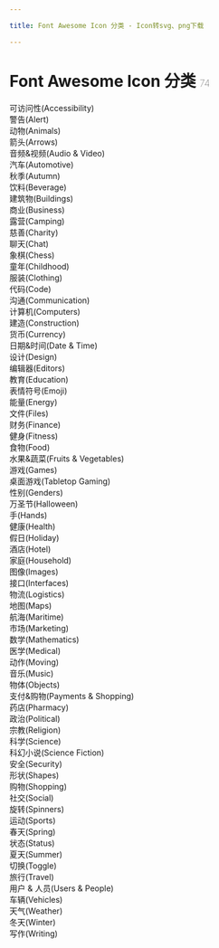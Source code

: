 ```yaml
---

title: Font Awesome Icon 分类 - Icon转svg、png下载

---
```


# Font Awesome Icon 分类  <small style="font-size: 60%;font-weight: 100"> <span class="badge-secondary badge">74</span> </small>

<div class="row mb-3 mt-3 tag-index">
<div class="col-12 col-sm-12 col-md-4 list-item"><router-link title="可访问性(Accessibility)，共15个"  class="d-inline-block rounded border border-primary" to="/tags/accessibility.html">可访问性(Accessibility)</router-link></div><div class="col-12 col-sm-12 col-md-4 list-item"><router-link title="警告(Alert)，共8个"  class="d-inline-block rounded border border-primary" to="/tags/alert.html">警告(Alert)</router-link></div><div class="col-12 col-sm-12 col-md-4 list-item"><router-link title="动物(Animals)，共16个"  class="d-inline-block rounded border border-primary" to="/tags/animals.html">动物(Animals)</router-link></div><div class="col-12 col-sm-12 col-md-4 list-item"><router-link title="箭头(Arrows)，共99个"  class="d-inline-block rounded border border-primary" to="/tags/arrows.html">箭头(Arrows)</router-link></div><div class="col-12 col-sm-12 col-md-4 list-item"><router-link title="音频&视频(Audio & Video)，共51个"  class="d-inline-block rounded border border-primary" to="/tags/audio-video.html">音频&视频(Audio & Video)</router-link></div><div class="col-12 col-sm-12 col-md-4 list-item"><router-link title="汽车(Automotive)，共21个"  class="d-inline-block rounded border border-primary" to="/tags/automotive.html">汽车(Automotive)</router-link></div><div class="col-12 col-sm-12 col-md-4 list-item"><router-link title="秋季(Autumn)，共11个"  class="d-inline-block rounded border border-primary" to="/tags/autumn.html">秋季(Autumn)</router-link></div><div class="col-12 col-sm-12 col-md-4 list-item"><router-link title="饮料(Beverage)，共13个"  class="d-inline-block rounded border border-primary" to="/tags/beverage.html">饮料(Beverage)</router-link></div><div class="col-12 col-sm-12 col-md-4 list-item"><router-link title="建筑物(Buildings)，共29个"  class="d-inline-block rounded border border-primary" to="/tags/buildings.html">建筑物(Buildings)</router-link></div><div class="col-12 col-sm-12 col-md-4 list-item"><router-link title="商业(Business)，共78个"  class="d-inline-block rounded border border-primary" to="/tags/business.html">商业(Business)</router-link></div><div class="col-12 col-sm-12 col-md-4 list-item"><router-link title="露营(Camping)，共19个"  class="d-inline-block rounded border border-primary" to="/tags/camping.html">露营(Camping)</router-link></div><div class="col-12 col-sm-12 col-md-4 list-item"><router-link title="慈善(Charity)，共16个"  class="d-inline-block rounded border border-primary" to="/tags/charity.html">慈善(Charity)</router-link></div><div class="col-12 col-sm-12 col-md-4 list-item"><router-link title="聊天(Chat)，共19个"  class="d-inline-block rounded border border-primary" to="/tags/chat.html">聊天(Chat)</router-link></div><div class="col-12 col-sm-12 col-md-4 list-item"><router-link title="象棋(Chess)，共9个"  class="d-inline-block rounded border border-primary" to="/tags/chess.html">象棋(Chess)</router-link></div><div class="col-12 col-sm-12 col-md-4 list-item"><router-link title="童年(Childhood)，共15个"  class="d-inline-block rounded border border-primary" to="/tags/childhood.html">童年(Childhood)</router-link></div><div class="col-12 col-sm-12 col-md-4 list-item"><router-link title="服装(Clothing)，共9个"  class="d-inline-block rounded border border-primary" to="/tags/clothing.html">服装(Clothing)</router-link></div><div class="col-12 col-sm-12 col-md-4 list-item"><router-link title="代码(Code)，共28个"  class="d-inline-block rounded border border-primary" to="/tags/code.html">代码(Code)</router-link></div><div class="col-12 col-sm-12 col-md-4 list-item"><router-link title="沟通(Communication)，共39个"  class="d-inline-block rounded border border-primary" to="/tags/communication.html">沟通(Communication)</router-link></div><div class="col-12 col-sm-12 col-md-4 list-item"><router-link title="计算机(Computers)，共28个"  class="d-inline-block rounded border border-primary" to="/tags/computers.html">计算机(Computers)</router-link></div><div class="col-12 col-sm-12 col-md-4 list-item"><router-link title="建造(Construction)，共17个"  class="d-inline-block rounded border border-primary" to="/tags/construction.html">建造(Construction)</router-link></div><div class="col-12 col-sm-12 col-md-4 list-item"><router-link title="货币(Currency)，共22个"  class="d-inline-block rounded border border-primary" to="/tags/currency.html">货币(Currency)</router-link></div><div class="col-12 col-sm-12 col-md-4 list-item"><router-link title="日期&时间(Date & Time)，共14个"  class="d-inline-block rounded border border-primary" to="/tags/date-time.html">日期&时间(Date & Time)</router-link></div><div class="col-12 col-sm-12 col-md-4 list-item"><router-link title="设计(Design)，共46个"  class="d-inline-block rounded border border-primary" to="/tags/design.html">设计(Design)</router-link></div><div class="col-12 col-sm-12 col-md-4 list-item"><router-link title="编辑器(Editors)，共74个"  class="d-inline-block rounded border border-primary" to="/tags/editors.html">编辑器(Editors)</router-link></div><div class="col-12 col-sm-12 col-md-4 list-item"><router-link title="教育(Education)，共17个"  class="d-inline-block rounded border border-primary" to="/tags/education.html">教育(Education)</router-link></div><div class="col-12 col-sm-12 col-md-4 list-item"><router-link title="表情符号(Emoji)，共36个"  class="d-inline-block rounded border border-primary" to="/tags/emoji.html">表情符号(Emoji)</router-link></div><div class="col-12 col-sm-12 col-md-4 list-item"><router-link title="能量(Energy)，共26个"  class="d-inline-block rounded border border-primary" to="/tags/energy.html">能量(Energy)</router-link></div><div class="col-12 col-sm-12 col-md-4 list-item"><router-link title="文件(Files)，共21个"  class="d-inline-block rounded border border-primary" to="/tags/files.html">文件(Files)</router-link></div><div class="col-12 col-sm-12 col-md-4 list-item"><router-link title="财务(Finance)，共27个"  class="d-inline-block rounded border border-primary" to="/tags/finance.html">财务(Finance)</router-link></div><div class="col-12 col-sm-12 col-md-4 list-item"><router-link title="健身(Fitness)，共16个"  class="d-inline-block rounded border border-primary" to="/tags/fitness.html">健身(Fitness)</router-link></div><div class="col-12 col-sm-12 col-md-4 list-item"><router-link title="食物(Food)，共20个"  class="d-inline-block rounded border border-primary" to="/tags/food.html">食物(Food)</router-link></div><div class="col-12 col-sm-12 col-md-4 list-item"><router-link title="水果&蔬菜(Fruits & Vegetables)，共6个"  class="d-inline-block rounded border border-primary" to="/tags/fruit-vegetable.html">水果&蔬菜(Fruits & Vegetables)</router-link></div><div class="col-12 col-sm-12 col-md-4 list-item"><router-link title="游戏(Games)，共28个"  class="d-inline-block rounded border border-primary" to="/tags/games.html">游戏(Games)</router-link></div><div class="col-12 col-sm-12 col-md-4 list-item"><router-link title="桌面游戏(Tabletop Gaming)，共17个"  class="d-inline-block rounded border border-primary" to="/tags/gaming-tabletop.html">桌面游戏(Tabletop Gaming)</router-link></div><div class="col-12 col-sm-12 col-md-4 list-item"><router-link title="性别(Genders)，共13个"  class="d-inline-block rounded border border-primary" to="/tags/gender.html">性别(Genders)</router-link></div><div class="col-12 col-sm-12 col-md-4 list-item"><router-link title="万圣节(Halloween)，共11个"  class="d-inline-block rounded border border-primary" to="/tags/halloween.html">万圣节(Halloween)</router-link></div><div class="col-12 col-sm-12 col-md-4 list-item"><router-link title="手(Hands)，共29个"  class="d-inline-block rounded border border-primary" to="/tags/hands.html">手(Hands)</router-link></div><div class="col-12 col-sm-12 col-md-4 list-item"><router-link title="健康(Health)，共12个"  class="d-inline-block rounded border border-primary" to="/tags/health.html">健康(Health)</router-link></div><div class="col-12 col-sm-12 col-md-4 list-item"><router-link title="假日(Holiday)，共10个"  class="d-inline-block rounded border border-primary" to="/tags/holiday.html">假日(Holiday)</router-link></div><div class="col-12 col-sm-12 col-md-4 list-item"><router-link title="酒店(Hotel)，共35个"  class="d-inline-block rounded border border-primary" to="/tags/hotel.html">酒店(Hotel)</router-link></div><div class="col-12 col-sm-12 col-md-4 list-item"><router-link title="家庭(Household)，共24个"  class="d-inline-block rounded border border-primary" to="/tags/household.html">家庭(Household)</router-link></div><div class="col-12 col-sm-12 col-md-4 list-item"><router-link title="图像(Images)，共22个"  class="d-inline-block rounded border border-primary" to="/tags/images.html">图像(Images)</router-link></div><div class="col-12 col-sm-12 col-md-4 list-item"><router-link title="接口(Interfaces)，共165个"  class="d-inline-block rounded border border-primary" to="/tags/interfaces.html">接口(Interfaces)</router-link></div><div class="col-12 col-sm-12 col-md-4 list-item"><router-link title="物流(Logistics)，共11个"  class="d-inline-block rounded border border-primary" to="/tags/logistics.html">物流(Logistics)</router-link></div><div class="col-12 col-sm-12 col-md-4 list-item"><router-link title="地图(Maps)，共124个"  class="d-inline-block rounded border border-primary" to="/tags/maps.html">地图(Maps)</router-link></div><div class="col-12 col-sm-12 col-md-4 list-item"><router-link title="航海(Maritime)，共10个"  class="d-inline-block rounded border border-primary" to="/tags/maritime.html">航海(Maritime)</router-link></div><div class="col-12 col-sm-12 col-md-4 list-item"><router-link title="市场(Marketing)，共13个"  class="d-inline-block rounded border border-primary" to="/tags/marketing.html">市场(Marketing)</router-link></div><div class="col-12 col-sm-12 col-md-4 list-item"><router-link title="数学(Mathematics)，共17个"  class="d-inline-block rounded border border-primary" to="/tags/mathematics.html">数学(Mathematics)</router-link></div><div class="col-12 col-sm-12 col-md-4 list-item"><router-link title="医学(Medical)，共72个"  class="d-inline-block rounded border border-primary" to="/tags/medical.html">医学(Medical)</router-link></div><div class="col-12 col-sm-12 col-md-4 list-item"><router-link title="动作(Moving)，共14个"  class="d-inline-block rounded border border-primary" to="/tags/moving.html">动作(Moving)</router-link></div><div class="col-12 col-sm-12 col-md-4 list-item"><router-link title="音乐(Music)，共21个"  class="d-inline-block rounded border border-primary" to="/tags/music.html">音乐(Music)</router-link></div><div class="col-12 col-sm-12 col-md-4 list-item"><router-link title="物体(Objects)，共223个"  class="d-inline-block rounded border border-primary" to="/tags/objects.html">物体(Objects)</router-link></div><div class="col-12 col-sm-12 col-md-4 list-item"><router-link title="支付&购物(Payments & Shopping)，共46个"  class="d-inline-block rounded border border-primary" to="/tags/payments-shopping.html">支付&购物(Payments & Shopping)</router-link></div><div class="col-12 col-sm-12 col-md-4 list-item"><router-link title="药店(Pharmacy)，共27个"  class="d-inline-block rounded border border-primary" to="/tags/pharmacy.html">药店(Pharmacy)</router-link></div><div class="col-12 col-sm-12 col-md-4 list-item"><router-link title="政治(Political)，共16个"  class="d-inline-block rounded border border-primary" to="/tags/political.html">政治(Political)</router-link></div><div class="col-12 col-sm-12 col-md-4 list-item"><router-link title="宗教(Religion)，共31个"  class="d-inline-block rounded border border-primary" to="/tags/religion.html">宗教(Religion)</router-link></div><div class="col-12 col-sm-12 col-md-4 list-item"><router-link title="科学(Science)，共29个"  class="d-inline-block rounded border border-primary" to="/tags/science.html">科学(Science)</router-link></div><div class="col-12 col-sm-12 col-md-4 list-item"><router-link title="科幻小说(Science Fiction)，共17个"  class="d-inline-block rounded border border-primary" to="/tags/science-fiction.html">科幻小说(Science Fiction)</router-link></div><div class="col-12 col-sm-12 col-md-4 list-item"><router-link title="安全(Security)，共24个"  class="d-inline-block rounded border border-primary" to="/tags/security.html">安全(Security)</router-link></div><div class="col-12 col-sm-12 col-md-4 list-item"><router-link title="形状(Shapes)，共15个"  class="d-inline-block rounded border border-primary" to="/tags/shapes.html">形状(Shapes)</router-link></div><div class="col-12 col-sm-12 col-md-4 list-item"><router-link title="购物(Shopping)，共18个"  class="d-inline-block rounded border border-primary" to="/tags/shopping.html">购物(Shopping)</router-link></div><div class="col-12 col-sm-12 col-md-4 list-item"><router-link title="社交(Social)，共30个"  class="d-inline-block rounded border border-primary" to="/tags/social.html">社交(Social)</router-link></div><div class="col-12 col-sm-12 col-md-4 list-item"><router-link title="旋转(Spinners)，共22个"  class="d-inline-block rounded border border-primary" to="/tags/spinners.html">旋转(Spinners)</router-link></div><div class="col-12 col-sm-12 col-md-4 list-item"><router-link title="运动(Sports)，共18个"  class="d-inline-block rounded border border-primary" to="/tags/sports.html">运动(Sports)</router-link></div><div class="col-12 col-sm-12 col-md-4 list-item"><router-link title="春天(Spring)，共8个"  class="d-inline-block rounded border border-primary" to="/tags/spring.html">春天(Spring)</router-link></div><div class="col-12 col-sm-12 col-md-4 list-item"><router-link title="状态(Status)，共92个"  class="d-inline-block rounded border border-primary" to="/tags/status.html">状态(Status)</router-link></div><div class="col-12 col-sm-12 col-md-4 list-item"><router-link title="夏天(Summer)，共12个"  class="d-inline-block rounded border border-primary" to="/tags/summer.html">夏天(Summer)</router-link></div><div class="col-12 col-sm-12 col-md-4 list-item"><router-link title="切换(Toggle)，共12个"  class="d-inline-block rounded border border-primary" to="/tags/toggle.html">切换(Toggle)</router-link></div><div class="col-12 col-sm-12 col-md-4 list-item"><router-link title="旅行(Travel)，共38个"  class="d-inline-block rounded border border-primary" to="/tags/travel.html">旅行(Travel)</router-link></div><div class="col-12 col-sm-12 col-md-4 list-item"><router-link title="用户 & 人员(Users & People)，共61个"  class="d-inline-block rounded border border-primary" to="/tags/users-people.html">用户 & 人员(Users & People)</router-link></div><div class="col-12 col-sm-12 col-md-4 list-item"><router-link title="车辆(Vehicles)，共32个"  class="d-inline-block rounded border border-primary" to="/tags/vehicles.html">车辆(Vehicles)</router-link></div><div class="col-12 col-sm-12 col-md-4 list-item"><router-link title="天气(Weather)，共21个"  class="d-inline-block rounded border border-primary" to="/tags/weather.html">天气(Weather)</router-link></div><div class="col-12 col-sm-12 col-md-4 list-item"><router-link title="冬天(Winter)，共10个"  class="d-inline-block rounded border border-primary" to="/tags/winter.html">冬天(Winter)</router-link></div><div class="col-12 col-sm-12 col-md-4 list-item"><router-link title="写作(Writing)，共25个"  class="d-inline-block rounded border border-primary" to="/tags/writing.html">写作(Writing)</router-link></div>
</div>

